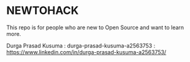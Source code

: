 # NEWTOHACK
This repo is for people who are new to Open Source and want to learn more. 

Durga Prasad Kusuma : durga-prasad-kusuma-a2563753  : https://www.linkedin.com/in/durga-prasad-kusuma-a2563753/
